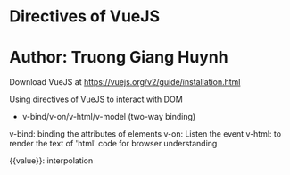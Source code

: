 # Directives of VueJS
# Author: Truong Giang Huynh

Download VueJS at https://vuejs.org/v2/guide/installation.html

Using directives of VueJS to interact with DOM

* v-bind/v-on/v-html/v-model (two-way binding)

v-bind: binding the attributes of elements
v-on: Listen the event
v-html: to render the text of 'html' code for browser understanding

{{value}}: interpolation

 
